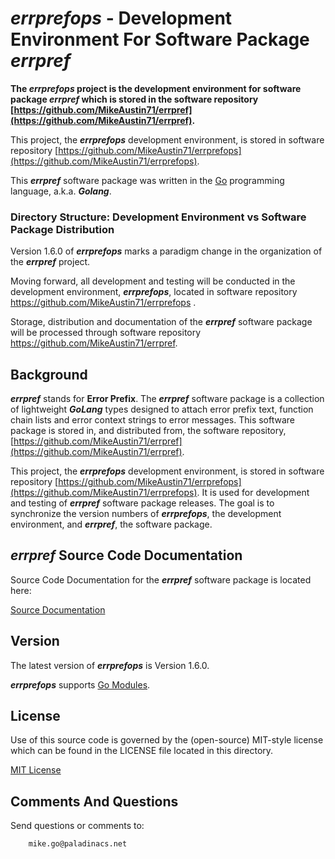 # *errprefops* - Development Environment For Software Package *errpref*

**The *errprefops* project is the development environment for software package *errpref* which is stored in the software repository [https://github.com/MikeAustin71/errpref](https://github.com/MikeAustin71/errpref).** 

This project, the ***errprefops*** development environment, is stored in software repository [https://github.com/MikeAustin71/errprefops](https://github.com/MikeAustin71/errprefops).

 This ***errpref*** software package was written in the [Go](https://golang.org/) programming language, a.k.a. ***Golang***.

### Directory Structure: Development Environment vs Software Package Distribution

Version 1.6.0 of ***errprefops*** marks a paradigm change in the organization of the ***errpref*** project. 

Moving forward, all development and testing will be conducted in the development environment, ***errprefops***, located in software repository https://github.com/MikeAustin71/errprefops .  

Storage, distribution and documentation of the ***errpref*** software package will be processed through software repository https://github.com/MikeAustin71/errpref.



## Background

***errpref*** stands for **Error Prefix**.  The ***errpref*** software package is a collection of lightweight ***GoLang*** types designed to attach error prefix text, function chain lists and error context strings to error messages. This software package is stored in, and distributed from, the software repository,  [https://github.com/MikeAustin71/errpref](https://github.com/MikeAustin71/errpref).

This project, the ***errprefops*** development environment, is stored in software repository [https://github.com/MikeAustin71/errprefops](https://github.com/MikeAustin71/errprefops). It is used for development and testing of ***errpref*** software package releases. The goal is to synchronize the version numbers of ***errprefops***, the development environment, and ***errpref***, the software package.



## *errpref* Source Code Documentation

Source Code Documentation for the ***errpref*** software package is located here: 

[Source Documentation](https://pkg.go.dev/github.com/MikeAustin71/errpref)



## Version

The latest version of ***errprefops*** is Version 1.6.0.

***errprefops*** supports [Go Modules](https://golang.org/ref/mod).



## License

Use of this source code is governed by the (open-source) MIT-style license which can be found in the LICENSE file
located in this directory.

[MIT License](./LICENSE)



## Comments And Questions

Send questions or comments to:

``` text
    mike.go@paladinacs.net
```
